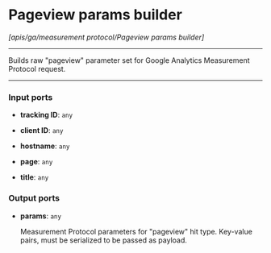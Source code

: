 # Pageview params builder

_[apis/ga/measurement protocol/Pageview params builder]_

---

Builds raw "pageview" parameter set for Google Analytics Measurement Protocol request.  

---

### Input ports

* __tracking ID__: ` any `


* __client ID__: ` any `


* __hostname__: ` any `


* __page__: ` any `


* __title__: ` any `

### Output ports

* __params__: ` any `

    Measurement Protocol parameters for "pageview" hit type. Key-value pairs, must be serialized to be passed as payload.  

